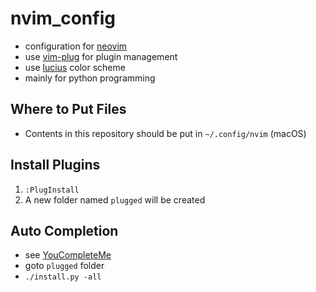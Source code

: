 # nvim_config

- configuration for [neovim](https://github.com/neovim/neovim)
- use [vim-plug](https://github.com/junegunn/vim-plug) for plugin management
- use [lucius](https://github.com/jonathanfilip/vim-lucius) color scheme
- mainly for python programming

## Where to Put Files

- Contents in this repository should be put in `~/.config/nvim` (macOS)

## Install Plugins

1. `:PlugInstall`
2. A new folder named `plugged` will be created

## Auto Completion

- see [YouCompleteMe](https://github.com/Valloric/YouCompleteMe)
- goto `plugged` folder
- `./install.py -all`

